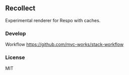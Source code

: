 
Recollect
----

Experimental renderer for Respo with caches.

### Develop

Workflow https://github.com/mvc-works/stack-workflow

### License

MIT
